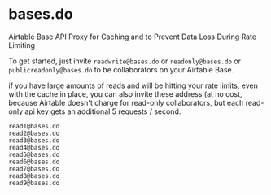 # bases.do
Airtable Base API Proxy for Caching and to Prevent Data Loss During Rate Limiting

To get started, just invite `readwrite@bases.do` or `readonly@bases.do` or `publicreadonly@bases.do` to be collaborators on your Airtable Base.

if you have large amounts of reads and will be hitting your rate limits, even with the cache in place, you can also invite these address (at no cost, because Airtable doesn't charge for read-only collaborators, but each read-only api key gets an additional 5 requests / second.

```
read1@bases.do
read2@bases.do
read3@bases.do
read4@bases.do
read5@bases.do
read6@bases.do
read7@bases.do
read8@bases.do
read9@bases.do
```
